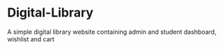 # Digital-Library
A simple digital library website containing admin and student dashboard, wishlist and cart
